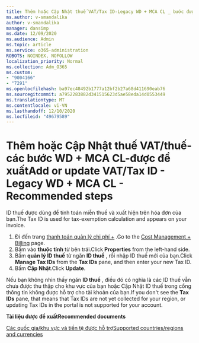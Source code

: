 ```yaml
---
title: Thêm hoặc Cập Nhật thuế VAT/Tax ID-Legacy WD + MCA CL _ bước được đề xuất
ms.author: v-smandalika
author: v-smandalika
manager: dansimp
ms.date: 12/09/2020
ms.audience: Admin
ms.topic: article
ms.service: o365-administration
ROBOTS: NOINDEX, NOFOLLOW
localization_priority: Normal
ms.collection: Adm_O365
ms.custom:
- "9004166"
- "7291"
ms.openlocfilehash: ba97ec48492b1777a12bf2b27a68d411690eab76
ms.sourcegitcommit: a7952283882d341515623d5ae58eda14d0553449
ms.translationtype: MT
ms.contentlocale: vi-VN
ms.lasthandoff: 12/10/2020
ms.locfileid: "49679589"
---
```

# <a name="add-or-update-vattax-id---legacy-wd--mca-cl---recommended-steps"></a><span data-ttu-id="3898c-102">Thêm hoặc Cập Nhật thuế VAT/thuế-các bước WD + MCA CL-được đề xuất</span><span class="sxs-lookup"><span data-stu-id="3898c-102">Add or update VAT/Tax ID - Legacy WD + MCA CL - Recommended steps</span></span>

<span data-ttu-id="3898c-103">ID thuế được dùng để tính toán miễn thuế và xuất hiện trên hóa đơn của bạn.</span><span class="sxs-lookup"><span data-stu-id="3898c-103">The Tax ID is used for tax-exemption calculation and appears on your invoice.</span></span>

1. <span data-ttu-id="3898c-104">Đi đến trang [thanh toán quản lý chi phí +](https://ms.portal.azure.com/#blade/Microsoft_Azure_GTM/ModernBillingMenuBlade/Overview) .</span><span class="sxs-lookup"><span data-stu-id="3898c-104">Go to the [Cost Management + Billing](https://ms.portal.azure.com/#blade/Microsoft_Azure_GTM/ModernBillingMenuBlade/Overview) page.</span></span> 
2. <span data-ttu-id="3898c-105">Bấm vào **thuộc tính** từ bên trái.</span><span class="sxs-lookup"><span data-stu-id="3898c-105">Click **Properties** from the left-hand side.</span></span> 
3. <span data-ttu-id="3898c-106">Bấm **quản lý ID thuế** từ ngăn **ID thuế** , rồi nhập ID thuế mới của bạn.</span><span class="sxs-lookup"><span data-stu-id="3898c-106">Click **Manage Tax IDs** from the **Tax IDs** pane, and then enter your new Tax ID.</span></span>
4. <span data-ttu-id="3898c-107">Bấm **Cập Nhật**.</span><span class="sxs-lookup"><span data-stu-id="3898c-107">Click **Update**.</span></span> 

<span data-ttu-id="3898c-108">Nếu bạn không nhìn thấy ngăn **ID thuế** , điều đó có nghĩa là các ID thuế vẫn chưa được thu thập cho khu vực của bạn hoặc Cập Nhật ID thuế trong cổng thông tin không được hỗ trợ cho tài khoản của bạn.</span><span class="sxs-lookup"><span data-stu-id="3898c-108">If you don't see the **Tax IDs** pane, that means that Tax IDs are not yet collected for your region, or updating Tax IDs in the portal is not supported for your account.</span></span>

<span data-ttu-id="3898c-109">**Tài liệu được đề xuất**</span><span class="sxs-lookup"><span data-stu-id="3898c-109">**Recommended documents**</span></span>

[<span data-ttu-id="3898c-110">Các quốc gia/khu vực và tiền tệ được hỗ trợ</span><span class="sxs-lookup"><span data-stu-id="3898c-110">Supported countries/regions and currencies</span></span>](https://azure.microsoft.com/pricing/faq/)

